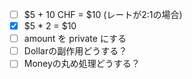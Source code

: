 - [ ] $5 + 10 CHF = $10 (レートが2:1の場合)
- [x] $5 * 2 = $10
- [ ] amount を private にする
- [ ] Dollarの副作用どうする？
- [ ] Moneyの丸め処理どうする？
